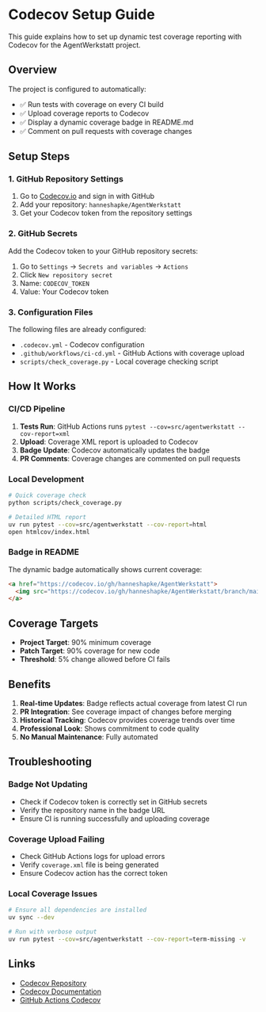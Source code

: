 # Codecov Setup Guide

This guide explains how to set up dynamic test coverage reporting with Codecov for the AgentWerkstatt project.

## Overview

The project is configured to automatically:
- ✅ Run tests with coverage on every CI build
- ✅ Upload coverage reports to Codecov
- ✅ Display a dynamic coverage badge in README.md
- ✅ Comment on pull requests with coverage changes

## Setup Steps

### 1. GitHub Repository Settings

1. Go to [Codecov.io](https://codecov.io/) and sign in with GitHub
2. Add your repository: `hanneshapke/AgentWerkstatt`
3. Get your Codecov token from the repository settings

### 2. GitHub Secrets

Add the Codecov token to your GitHub repository secrets:

1. Go to `Settings` → `Secrets and variables` → `Actions`
2. Click `New repository secret`
3. Name: `CODECOV_TOKEN`
4. Value: Your Codecov token

### 3. Configuration Files

The following files are already configured:

- `.codecov.yml` - Codecov configuration
- `.github/workflows/ci-cd.yml` - GitHub Actions with coverage upload
- `scripts/check_coverage.py` - Local coverage checking script

## How It Works

### CI/CD Pipeline

1. **Tests Run**: GitHub Actions runs `pytest --cov=src/agentwerkstatt --cov-report=xml`
2. **Upload**: Coverage XML report is uploaded to Codecov
3. **Badge Update**: Codecov automatically updates the badge
4. **PR Comments**: Coverage changes are commented on pull requests

### Local Development

```bash
# Quick coverage check
python scripts/check_coverage.py

# Detailed HTML report
uv run pytest --cov=src/agentwerkstatt --cov-report=html
open htmlcov/index.html
```

### Badge in README

The dynamic badge automatically shows current coverage:

```markdown
<a href="https://codecov.io/gh/hanneshapke/AgentWerkstatt">
  <img src="https://codecov.io/gh/hanneshapke/AgentWerkstatt/branch/main/graph/badge.svg" alt="Test Coverage">
</a>
```

## Coverage Targets

- **Project Target**: 90% minimum coverage
- **Patch Target**: 90% coverage for new code
- **Threshold**: 5% change allowed before CI fails

## Benefits

1. **Real-time Updates**: Badge reflects actual coverage from latest CI run
2. **PR Integration**: See coverage impact of changes before merging
3. **Historical Tracking**: Codecov provides coverage trends over time
4. **Professional Look**: Shows commitment to code quality
5. **No Manual Maintenance**: Fully automated

## Troubleshooting

### Badge Not Updating

- Check if Codecov token is correctly set in GitHub secrets
- Verify the repository name in the badge URL
- Ensure CI is running successfully and uploading coverage

### Coverage Upload Failing

- Check GitHub Actions logs for upload errors
- Verify `coverage.xml` file is being generated
- Ensure Codecov action has the correct token

### Local Coverage Issues

```bash
# Ensure all dependencies are installed
uv sync --dev

# Run with verbose output
uv run pytest --cov=src/agentwerkstatt --cov-report=term-missing -v
```

## Links

- [Codecov Repository](https://codecov.io/gh/hanneshapke/AgentWerkstatt)
- [Codecov Documentation](https://docs.codecov.com/)
- [GitHub Actions Codecov](https://github.com/codecov/codecov-action)
